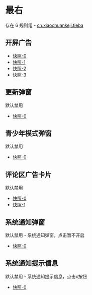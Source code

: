 # 最右

存在 6 规则组 - [cn.xiaochuankeji.tieba](/src/apps/cn.xiaochuankeji.tieba.ts)

## 开屏广告

- [快照-0](https://i.gkd.li/import/12660905)
- [快照-1](https://i.gkd.li/import/12660955)
- [快照-2](https://i.gkd.li/import/12660984)
- [快照-3](https://i.gkd.li/import/12699405)

## 更新弹窗

默认禁用

- [快照-0](https://i.gkd.li/import/12660882)

## 青少年模式弹窗

默认禁用

- [快照-0](https://i.gkd.li/import/12660929)

## 评论区广告卡片

默认禁用

- [快照-0](https://i.gkd.li/import/12661011)
- [快照-1](https://i.gkd.li/import/12661028)

## 系统通知弹窗

默认禁用 - 系统通知弹窗，点击暂不开启

- [快照-0](https://i.gkd.li/import/12660823)

## 系统通知提示信息

默认禁用 - 系统通知提示信息，点击x按钮

- [快照-0](https://i.gkd.li/import/12660851)
